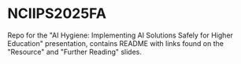 # NCIIPS2025FA
Repo for the "AI Hygiene: Implementing AI Solutions Safely for Higher Education" presentation, contains README with links found on the "Resource" and "Further Reading" slides.
